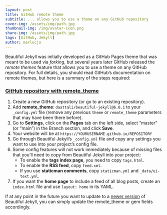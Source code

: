 ```yaml
---
layout: post
title: GitHub remote theme
subtitle: ... allows you to use a theme on any GitHub repository
cover-img: /assets/img/path.jpg
thumbnail-img: /img/avatar-icon.png
share-img: /assets/img/path.jpg
tags: [GitHub, Jekyll]
author: marlucjo
---
```



Beautiful Jekyll was initially developed as a GitHub Pages theme that was meant to be used via *forking*, but several years later GitHub released the *remote themes* feature that allows you to use a theme on any GitHub repository. For full details, you should read GitHub’s documentation on remote themes, but here is a summary of the steps required:

### [GitHub repository with remote_theme](https://beautifuljekyll.com/getstarted/#install-steps-hard)

1. Create a new GitHub repository (or go to an existing repository).
2. Add **remote_theme**: ``daattali/beautiful-jekyll@6.0.1`` to your ``_config.yml`` file (remove any previous ``theme`` or ``remote_theme`` parameters that may have been there before).
3. Go to **Settings**, click on the **Pages** tab on the left side, select “master” (or “main”) in the Branch section, and click **Save**.
4. Your website will be at ``https://YOURUSERNAME.github.io/REPOSITORY``
5. Go through Beautiful Jekyll’s ``_config.yml`` file and copy any settings you want to use into your project’s config file.
6. Some config features will not work immediately because of missing files that you’ll need to copy from Beautiful Jekyll into your project:
    - To enable the **tags index page**, you need to copy ``tags.html``.
    - To enable the **RSS feed**, copy ``feed.xml``.
    - If you use **staticman comments**, copy ``staticman.yml`` and ``_data/ui-text.yml``.
7. If you want the **home page** to include a feed of all blog posts, create an ``index.html`` file and use ``layout: home`` in its YAML.

If at any point in the future you want to update to a [newer version](https://beautifuljekyll.com/updates/) of Beautiful Jekyll, you can simply update the remote_theme or gem fields accordingly.
